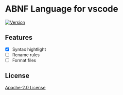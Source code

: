 # ABNF Language for vscode

[![Version](https://vsmarketplacebadge.apphb.com/version/arniu.vscode-abnf.svg)](https://marketplace.visualstudio.com/items?itemName=arniu.vscode-abnf)

## Features

- [x] Syntax hightlight
- [ ] Rename rules
- [ ] Format files

## License

[Apache-2.0 License](LICENSE.txt)
